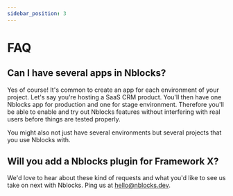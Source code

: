 ```yaml
---
sidebar_position: 3
---
```


# FAQ

## Can I have several apps in Nblocks?
Yes of course! It's common to create an app for each environment of your project. Let's say you're hosting a SaaS CRM product. You'll then have one Nblocks app for production and one for stage environment. Therefore you'll be able to enable and try out Nblocks features without interfering with real users before things are tested properly.

You might also not just have several environments but several projects that you use Nblocks with.

## Will you add a Nblocks plugin for Framework X?
We'd love to hear about these kind of requests and what you'd like to see us take on next with Nblocks. Ping us at hello@nblocks.dev.

